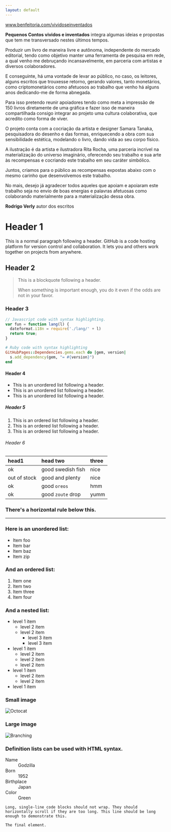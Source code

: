 ```yaml
---
layout: default
---
```


www.benfeitoria.com/vividoseinventados



**Pequenos Contos vividos e inventados** integra algumas ideias e propostas que tem me transversado nestes últimos tempos.

Produzir um livro de maneira livre e autônoma, independente do mercado editorial, tendo como objetivo manter uma ferramenta de pesquisa em rede, a qual venho me debruçando incansavelmente, em parceria com artistas e diversos colaboradores. 

E conseguinte, há uma vontade de levar ao público, no caso, os leitores, alguns escritos que trouxesse retorno, gerando valores, tanto monetários, como criptomonetários como afetuosos ao trabalho que venho há alguns anos dedicando-me de forma abnegada.

Para isso pretendo reunir apoiadores tendo como meta a impressão de 150 livros diretamente de uma gráfica e fazer isso de maneira compartilhada consigo integrar ao projeto uma cultura colaborativa, que acredito como forma de viver.

O projeto conta com a cocriação da artista e designer Samara Tanaka, pesquisadora do desenho e das formas, enriquecendo a obra com sua sensibilidade estética, modelando o livro, dando vida ao seu corpo físico.

A ilustração é da artista e ilustradora Rita Rocha, uma parceria incrível na materialização do universo imaginário, oferecendo seu trabalho e sua arte às recompensas e cocriando este trabalho em seu caráter simbólico.

Juntos, criamos para o público as recompensas expostas abaixo com o mesmo carinho que desenvolvemos este trabalho. 

No mais, desejo já agradecer todos aqueles que apoiam e apoiaram este trabalho seja no envio de boas energias e palavras afetuosas como colaborando materialmente para a materialização dessa obra.

**Rodrigo Verly**
autor dos escritos

# Header 1

This is a normal paragraph following a header. GitHub is a code hosting platform for version control and collaboration. It lets you and others work together on projects from anywhere.

## Header 2

> This is a blockquote following a header.
>
> When something is important enough, you do it even if the odds are not in your favor.

### Header 3

```js
// Javascript code with syntax highlighting.
var fun = function lang(l) {
  dateformat.i18n = require('./lang/' + l)
  return true;
}
```

```ruby
# Ruby code with syntax highlighting
GitHubPages::Dependencies.gems.each do |gem, version|
  s.add_dependency(gem, "= #{version}")
end
```

#### Header 4

*   This is an unordered list following a header.
*   This is an unordered list following a header.
*   This is an unordered list following a header.

##### Header 5

1.  This is an ordered list following a header.
2.  This is an ordered list following a header.
3.  This is an ordered list following a header.

###### Header 6

| head1        | head two          | three |
|:-------------|:------------------|:------|
| ok           | good swedish fish | nice  |
| out of stock | good and plenty   | nice  |
| ok           | good `oreos`      | hmm   |
| ok           | good `zoute` drop | yumm  |

### There's a horizontal rule below this.

* * *

### Here is an unordered list:

*   Item foo
*   Item bar
*   Item baz
*   Item zip

### And an ordered list:

1.  Item one
1.  Item two
1.  Item three
1.  Item four

### And a nested list:

- level 1 item
  - level 2 item
  - level 2 item
    - level 3 item
    - level 3 item
- level 1 item
  - level 2 item
  - level 2 item
  - level 2 item
- level 1 item
  - level 2 item
  - level 2 item
- level 1 item

### Small image

![Octocat](https://github.githubassets.com/images/icons/emoji/octocat.png)

### Large image

![Branching](https://guides.github.com/activities/hello-world/branching.png)


### Definition lists can be used with HTML syntax.

<dl>
<dt>Name</dt>
<dd>Godzilla</dd>
<dt>Born</dt>
<dd>1952</dd>
<dt>Birthplace</dt>
<dd>Japan</dd>
<dt>Color</dt>
<dd>Green</dd>
</dl>

```
Long, single-line code blocks should not wrap. They should horizontally scroll if they are too long. This line should be long enough to demonstrate this.
```

```
The final element.
```
